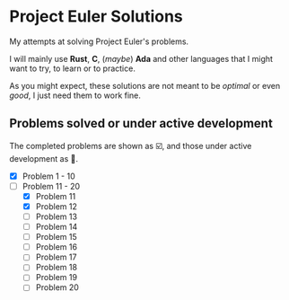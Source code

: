 # Project Euler Solutions

My attempts at solving Project Euler's problems.

I will mainly use **Rust**, **C**, (_maybe_) **Ada** and other languages that I might want to try, to learn or to practice.

As you might expect, these solutions are not meant to be _optimal_ or even _good_, I just need them to work fine.

## Problems solved or under active development

The completed problems are shown as :ballot_box_with_check:, and those under active development as :black_square_button:.

- [x] Problem 1 - 10
- [ ] Problem 11 - 20
  - [x] Problem 11
  - [x] Problem 12
  - [ ] Problem 13
  - [ ] Problem 14
  - [ ] Problem 15
  - [ ] Problem 16
  - [ ] Problem 17
  - [ ] Problem 18
  - [ ] Problem 19
  - [ ] Problem 20
